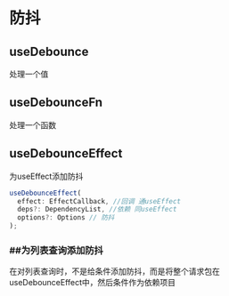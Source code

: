 # 防抖



##  useDebounce

处理一个值



## useDebounceFn

处理一个函数





## useDebounceEffect

为useEffect添加防抖



```ts
useDebounceEffect(
  effect: EffectCallback, //回调 通useEffect
  deps?: DependencyList, //依赖 同useEffect
  options?: Options // 防抖
);
```



### ##为列表查询添加防抖

在对列表查询时，不是给条件添加防抖，而是将整个请求包在useDebounceEffect中，然后条件作为依赖项目